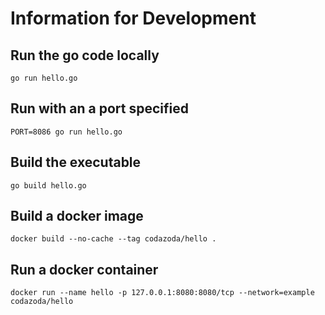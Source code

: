 # Information for Development

## Run the go code locally

`go run hello.go`

## Run with an a port specified

`PORT=8086 go run hello.go`

## Build the executable

`go build hello.go`

## Build a docker image

`docker build --no-cache --tag codazoda/hello .`

## Run a docker container

`docker run --name hello -p 127.0.0.1:8080:8080/tcp --network=example codazoda/hello`
